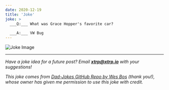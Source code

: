 ```yaml
---
date: 2020-12-19
title: 'Joke'
joke: >
  ___Q:___ What was Grace Hopper's favorite car?
  
  ___A:___ VW Bug
---
```


![Joke Image](https://private.xtrp.io/projects/DailyDeveloperJokes/public_image_server/images/5e12596bcfd66.png)

---
*Have a joke idea for a future post? Email **[xtrp@xtrp.io](mailto:xtrp@xtrp.io)** with your suggestions!*

*This joke comes from [Dad-Jokes GitHub Repo by Wes Bos](https://github.com/wesbos/dad-jokes) (thank you!), whose owner has given me permission to use this joke with credit.*

<!-- 
Joke text:
**Q:** What was Grace Hopper's favorite car?

**A:** VW Bug
 -->

